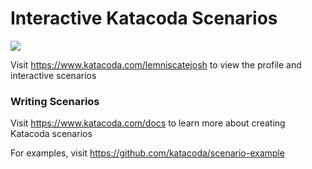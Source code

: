 # Interactive Katacoda Scenarios

[![](http://shields.katacoda.com/katacoda/lemniscatejosh/count.svg)](https://www.katacoda.com/lemniscatejosh "Get your profile on Katacoda.com")

Visit https://www.katacoda.com/lemniscatejosh to view the profile and interactive scenarios

### Writing Scenarios
Visit https://www.katacoda.com/docs to learn more about creating Katacoda scenarios

For examples, visit https://github.com/katacoda/scenario-example
